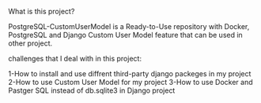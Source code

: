 What is this project?

PostgreSQL-CustomUserModel is a Ready-to-Use repository with Docker, PostgreSQL and Django Custom User Model feature that can be used in other project.

challenges that I deal with in this project:

1-How to install and use diffrent third-party django packeges in my project 
2-How to use Custom User Model for my project 
3-How to use Docker and Pastger SQL instead of db.sqlite3 in Django project
